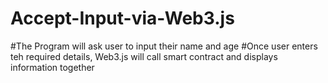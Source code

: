 # Accept-Input-via-Web3.js
#The Program will ask user to input their name and age 
#Once user enters teh required details, Web3.js will call smart contract and displays information together
